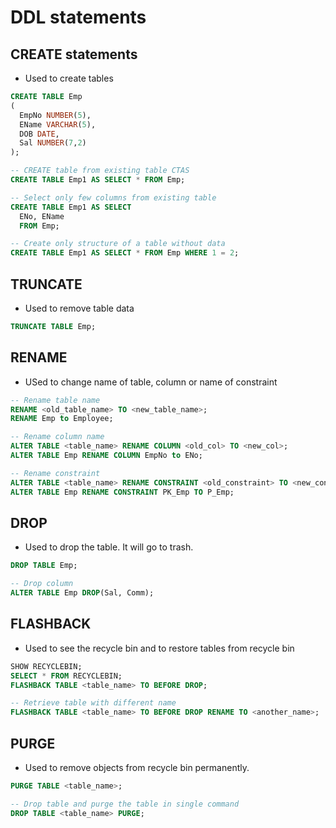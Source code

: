 # DDL statements

## CREATE statements

- Used to create tables

```sql
CREATE TABLE Emp
(
  EmpNo NUMBER(5),
  EName VARCHAR(5),
  DOB DATE,
  Sal NUMBER(7,2)
);

-- CREATE table from existing table CTAS
CREATE TABLE Emp1 AS SELECT * FROM Emp;

-- Select only few columns from existing table
CREATE TABLE Emp1 AS SELECT
  ENo, EName 
  FROM Emp;

-- Create only structure of a table without data
CREATE TABLE Emp1 AS SELECT * FROM Emp WHERE 1 = 2;
```

## TRUNCATE

- Used to remove table data

```sql
TRUNCATE TABLE Emp;
```

## RENAME

- USed to change name of table, column or name of constraint

```sql
-- Rename table name
RENAME <old_table_name> TO <new_table_name>;
RENAME Emp to Employee;

-- Rename column name
ALTER TABLE <table_name> RENAME COLUMN <old_col> TO <new_col>;
ALTER TABLE Emp RENAME COLUMN EmpNo to ENo;

-- Rename constraint
ALTER TABLE <table_name> RENAME CONSTRAINT <old_constraint> TO <new_constraint>;
ALTER TABLE Emp RENAME CONSTRAINT PK_Emp TO P_Emp;
```

## DROP

- Used to drop the table. It will go to trash.

```sql
DROP TABLE Emp;

-- Drop column
ALTER TABLE Emp DROP(Sal, Comm);
```

## FLASHBACK

- Used to see the recycle bin and to restore tables from recycle bin

```sql
SHOW RECYCLEBIN;
SELECT * FROM RECYCLEBIN;
FLASHBACK TABLE <table_name> TO BEFORE DROP;

-- Retrieve table with different name
FLASHBACK TABLE <table_name> TO BEFORE DROP RENAME TO <another_name>;
```

## PURGE

- Used to remove objects from recycle bin permanently.

```sql
PURGE TABLE <table_name>;

-- Drop table and purge the table in single command
DROP TABLE <table_name> PURGE;
```
